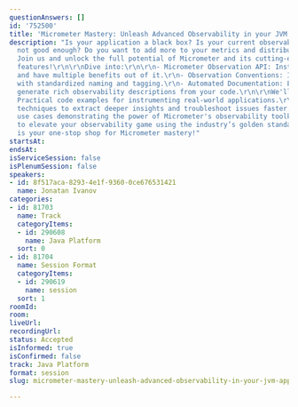 ```yaml
---
questionAnswers: []
id: '752500'
title: 'Micrometer Mastery: Unleash Advanced Observability in your JVM Apps'
description: "Is your application a black box? Is your current observability instrumentation
  not good enough? Do you want to add more to your metrics and distributed tracing?
  Join us and unlock the full potential of Micrometer and its cutting-edge observability
  features!\r\n\r\nDive into:\r\n\r\n- Micrometer Observation API: Instrument once
  and have multiple benefits out of it.\r\n- Observation Conventions: Instrumentation
  with standardized naming and tagging.\r\n- Automated Documentation: Effortlessly
  generate rich observability descriptions from your code.\r\n\r\nWe'll showcase:\r\n\r\n-
  Practical code examples for instrumenting real-world applications.\r\n- Advanced
  techniques to extract deeper insights and troubleshoot issues faster.\r\n- Real-world
  use cases demonstrating the power of Micrometer's observability toolkit.\r\n\r\nReady
  to elevate your observability game using the industry’s golden standard? This talk
  is your one-stop shop for Micrometer mastery!"
startsAt:
endsAt:
isServiceSession: false
isPlenumSession: false
speakers:
- id: 8f517aca-8293-4e1f-9360-0ce676531421
  name: Jonatan Ivanov
categories:
- id: 81703
  name: Track
  categoryItems:
  - id: 290608
    name: Java Platform
  sort: 0
- id: 81704
  name: Session Format
  categoryItems:
  - id: 290619
    name: session
  sort: 1
roomId:
room:
liveUrl:
recordingUrl:
status: Accepted
isInformed: true
isConfirmed: false
track: Java Platform
format: session
slug: micrometer-mastery-unleash-advanced-observability-in-your-jvm-apps

---
```

